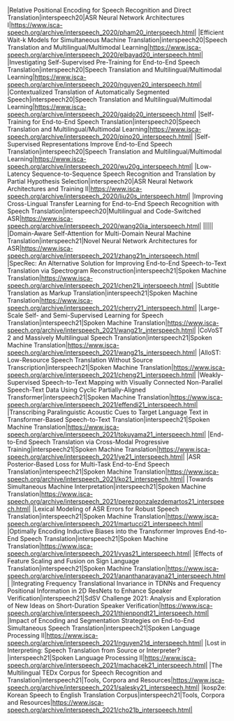 |Relative Positional Encoding for Speech Recognition and Direct Translation|interspeech20|ASR Neural Network Architectures I|https://www.isca-speech.org/archive/interspeech_2020/pham20_interspeech.html|
|Efficient Wait-k Models for Simultaneous Machine Translation|interspeech20|Speech Translation and Multilingual/Multimodal Learning|https://www.isca-speech.org/archive/interspeech_2020/elbayad20_interspeech.html|
|Investigating Self-Supervised Pre-Training for End-to-End Speech Translation|interspeech20|Speech Translation and Multilingual/Multimodal Learning|https://www.isca-speech.org/archive/interspeech_2020/nguyen20_interspeech.html|
|Contextualized Translation of Automatically Segmented Speech|interspeech20|Speech Translation and Multilingual/Multimodal Learning|https://www.isca-speech.org/archive/interspeech_2020/gaido20_interspeech.html|
|Self-Training for End-to-End Speech Translation|interspeech20|Speech Translation and Multilingual/Multimodal Learning|https://www.isca-speech.org/archive/interspeech_2020/pino20_interspeech.html|
|Self-Supervised Representations Improve End-to-End Speech Translation|interspeech20|Speech Translation and Multilingual/Multimodal Learning|https://www.isca-speech.org/archive/interspeech_2020/wu20g_interspeech.html|
|Low-Latency Sequence-to-Sequence Speech Recognition and Translation by Partial Hypothesis Selection|interspeech20|ASR Neural Network Architectures and Training II|https://www.isca-speech.org/archive/interspeech_2020/liu20s_interspeech.html|
|Improving Cross-Lingual Transfer Learning for End-to-End Speech Recognition with Speech Translation|interspeech20|Multilingual and Code-Switched ASR|https://www.isca-speech.org/archive/interspeech_2020/wang20ia_interspeech.html|
|||||
|Domain-Aware Self-Attention for Multi-Domain Neural Machine Translation|interspeech21|Novel Neural Network Architectures for ASR|https://www.isca-speech.org/archive/interspeech_2021/zhang21n_interspeech.html|
|SpecRec: An Alternative Solution for Improving End-to-End Speech-to-Text Translation via Spectrogram Reconstruction|interspeech21|Spoken Machine Translation|https://www.isca-speech.org/archive/interspeech_2021/chen21i_interspeech.html|
|Subtitle Translation as Markup Translation|interspeech21|Spoken Machine Translation|https://www.isca-speech.org/archive/interspeech_2021/cherry21_interspeech.html|
|Large-Scale Self- and Semi-Supervised Learning for Speech Translation|interspeech21|Spoken Machine Translation|https://www.isca-speech.org/archive/interspeech_2021/wang21r_interspeech.html|
|CoVoST 2 and Massively Multilingual Speech Translation|interspeech21|Spoken Machine Translation|https://www.isca-speech.org/archive/interspeech_2021/wang21s_interspeech.html|
|AlloST: Low-Resource Speech Translation Without Source Transcription|interspeech21|Spoken Machine Translation|https://www.isca-speech.org/archive/interspeech_2021/cheng21_interspeech.html|
|Weakly-Supervised Speech-to-Text Mapping with Visually Connected Non-Parallel Speech-Text Data Using Cyclic Partially-Aligned Transformer|interspeech21|Spoken Machine Translation|https://www.isca-speech.org/archive/interspeech_2021/effendi21_interspeech.html|
|Transcribing Paralinguistic Acoustic Cues to Target Language Text in Transformer-Based Speech-to-Text Translation|interspeech21|Spoken Machine Translation|https://www.isca-speech.org/archive/interspeech_2021/tokuyama21_interspeech.html|
|End-to-End Speech Translation via Cross-Modal Progressive Training|interspeech21|Spoken Machine Translation|https://www.isca-speech.org/archive/interspeech_2021/ye21_interspeech.html|
|ASR Posterior-Based Loss for Multi-Task End-to-End Speech Translation|interspeech21|Spoken Machine Translation|https://www.isca-speech.org/archive/interspeech_2021/ko21_interspeech.html|
|Towards Simultaneous Machine Interpretation|interspeech21|Spoken Machine Translation|https://www.isca-speech.org/archive/interspeech_2021/perezgonzalezdemartos21_interspeech.html|
|Lexical Modeling of ASR Errors for Robust Speech Translation|interspeech21|Spoken Machine Translation|https://www.isca-speech.org/archive/interspeech_2021/martucci21_interspeech.html|
|Optimally Encoding Inductive Biases into the Transformer Improves End-to-End Speech Translation|interspeech21|Spoken Machine Translation|https://www.isca-speech.org/archive/interspeech_2021/vyas21_interspeech.html|
|Effects of Feature Scaling and Fusion on Sign Language Translation|interspeech21|Spoken Machine Translation|https://www.isca-speech.org/archive/interspeech_2021/ananthanarayana21_interspeech.html|
|Integrating Frequency Translational Invariance in TDNNs and Frequency Positional Information in 2D ResNets to Enhance Speaker Verification|interspeech21|SdSV Challenge 2021: Analysis and Exploration of New Ideas on Short-Duration Speaker Verification|https://www.isca-speech.org/archive/interspeech_2021/thienpondt21_interspeech.html|
|Impact of Encoding and Segmentation Strategies on End-to-End Simultaneous Speech Translation|interspeech21|Spoken Language Processing II|https://www.isca-speech.org/archive/interspeech_2021/nguyen21d_interspeech.html|
|Lost in Interpreting: Speech Translation from Source or Interpreter?|interspeech21|Spoken Language Processing II|https://www.isca-speech.org/archive/interspeech_2021/machacek21_interspeech.html|
|The Multilingual TEDx Corpus for Speech Recognition and Translation|interspeech21|Tools, Corpora and Resources|https://www.isca-speech.org/archive/interspeech_2021/salesky21_interspeech.html|
|kosp2e: Korean Speech to English Translation Corpus|interspeech21|Tools, Corpora and Resources|https://www.isca-speech.org/archive/interspeech_2021/cho21b_interspeech.html|
